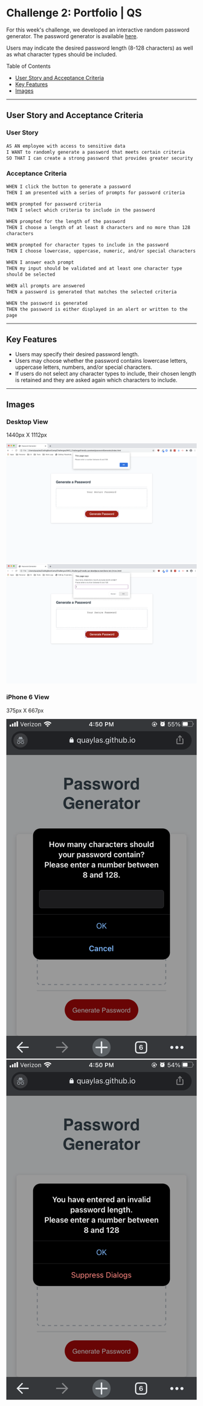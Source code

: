 # Challenge 2: Portfolio | QS

For this week's challenge, we developed an interactive random password generator. The password generator is available [here](https://quaylas.github.io/qs.passwordgenerator.wk3/). 

Users may indicate the desired password length (8-128 characters) as well as what character types should be included.

Table of Contents
* [User Story and Acceptance Criteria](user-story-and-acceptance-criteria)
* [Key Features](key-features)
* [Images](images)

---

## User Story and Acceptance Criteria

### User Story

```
AS AN employee with access to sensitive data
I WANT to randomly generate a password that meets certain criteria
SO THAT I can create a strong password that provides greater security
```

### Acceptance Criteria

```
WHEN I click the button to generate a password
THEN I am presented with a series of prompts for password criteria
```
```
WHEN prompted for password criteria
THEN I select which criteria to include in the password
```
```
WHEN prompted for the length of the password
THEN I choose a length of at least 8 characters and no more than 128 characters
```
```
WHEN prompted for character types to include in the password
THEN I choose lowercase, uppercase, numeric, and/or special characters
```
```
WHEN I answer each prompt
THEN my input should be validated and at least one character type should be selected
```
```
WHEN all prompts are answered
THEN a password is generated that matches the selected criteria
```
```
WHEN the password is generated
THEN the password is either displayed in an alert or written to the page
```

---

## Key Features

* Users may specify their desired password length.
* Users may choose whether the password contains lowercase letters, uppercase letters, numbers, and/or special characters.
* If users do not select any character types to include, their chosen length is retained and they are asked again which characters to include.

---

## Images
### Desktop View

1440px X 1112px

![Image of desktop view with prompt for password length](./assets/images/desktopLengthPrompt.png)
![Image of desktop view with prompt to enter a valid password length](./assets/images/desktopLengthValidationPrompt.png)

### iPhone 6 View

375px X 667px

![Image of mobile view with prompt for password length](./assets/images/mobileLengthPrompt.png)
![Image of mobile view with prompt to enter a valid password length](./assets/images/mobileLengthValidationPrompt.png)